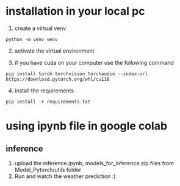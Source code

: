 # installation in your local pc

1. create a virtual venv
```terminal
python -m venv venv
```
2. activate the virtual environment

3. if you have cuda on your computer use the following command
```terminal
pip install torch torchvision torchaudio --index-url https://download.pytorch.org/whl/cu118
```
4. install the requirements
```terminal
pip install -r requirements.txt
```

# using ipynb file in google colab

## inference
1. upload the inference.ipynb, models_for_inference.zip files from Model_Pytorch/utils folder
2. Run and watch the weather prediction :)

